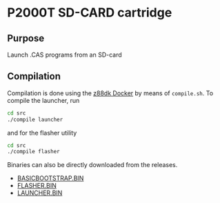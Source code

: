 # P2000T SD-CARD cartridge

## Purpose

Launch .CAS programs from an SD-card

## Compilation

Compilation is done using the [z88dk Docker](https://hub.docker.com/r/z88dk/z88dk)
by means of `compile.sh`. To compile the launcher, run

```bash
cd src
./compile launcher
```

and for the flasher utility

```bash
cd src
./compile flasher
```

Binaries can also be directly downloaded from the releases.

* [BASICBOOTSTRAP.BIN](https://github.com/ifilot/p2000t-sdcard/releases/latest/download/BASICBOOTSTRAP.BIN)
* [FLASHER.BIN](https://github.com/ifilot/p2000t-sdcard/releases/latest/download/FLASHER.BIN)
* [LAUNCHER.BIN](https://github.com/ifilot/p2000t-sdcard/releases/latest/download/LAUNCHER.BIN)
